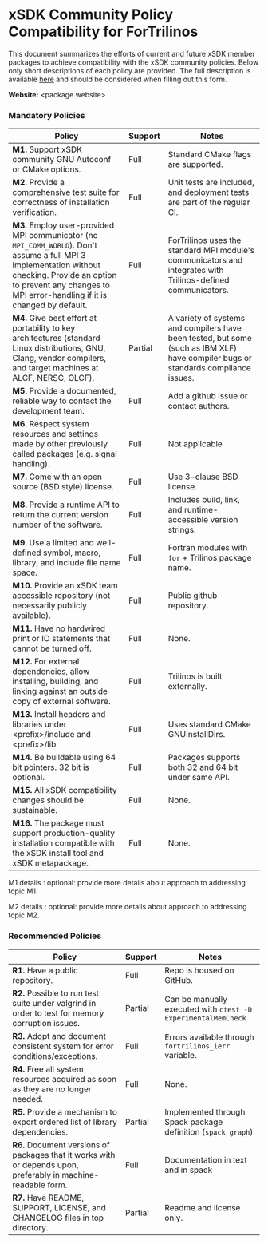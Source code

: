 # xSDK Community Policy Compatibility for ForTrilinos

This document summarizes the efforts of current and future xSDK member packages to achieve compatibility with the xSDK community policies. Below only short descriptions of each policy are provided. The full description is available [here](https://github.com/xsdk-project/xsdk-community-policies)
and should be considered when filling out this form.

**Website:** \<package website\>

### Mandatory Policies

| Policy                 |Support| Notes                   |
|------------------------|-------|-------------------------|
|**M1.** Support xSDK community GNU Autoconf or CMake options. |Full| Standard CMake flags are supported.|
|**M2.** Provide a comprehensive test suite for correctness of installation verification. |Full| Unit tests are included, and deployment tests are part of the regular CI.|
|**M3.** Employ user-provided MPI communicator (no `MPI_COMM_WORLD`). Don't assume a full MPI 3 implementation without checking. Provide an option to prevent any changes to MPI error-handling if it is changed by default. |Full| ForTrilinos uses the standard MPI module's communicators and integrates with Trilinos-defined communicators. |
|**M4.** Give best effort at portability to key architectures (standard Linux distributions, GNU, Clang, vendor compilers, and target machines at ALCF, NERSC, OLCF). | Partial | A variety of systems and compilers have been tested, but some (such as IBM XLF) have compiler bugs or standards compliance issues. |
|**M5.** Provide a documented, reliable way to contact the development team. |Full| Add a github issue or contact authors. |
|**M6.** Respect system resources and settings made by other previously called packages (e.g. signal handling). |Full| Not applicable |
|**M7.** Come with an open source (BSD style) license. |Full| Use 3-clause BSD license. |
|**M8.** Provide a runtime API to return the current version number of the software. | Full | Includes build, link, and runtime-accessible version strings. |
|**M9.** Use a limited and well-defined symbol, macro, library, and include file name space. |Full| Fortran modules with `for` + Trilinos package name. |
|**M10.** Provide an xSDK team accessible repository (not necessarily publicly available). |Full| Public github repository. |
|**M11.** Have no hardwired print or IO statements that cannot be turned off. |Full| None. |
|**M12.** For external dependencies, allow installing, building, and linking against an outside copy of external software. |Full| Trilinos is built externally. |
|**M13.** Install headers and libraries under \<prefix\>/include and \<prefix\>/lib. |Full| Uses standard CMake GNUInstallDirs. |
|**M14.** Be buildable using 64 bit pointers. 32 bit is optional. |Full| Packages supports both 32 and 64 bit under same API. |
|**M15.** All xSDK compatibility changes should be sustainable. |Full| None. |
|**M16.** The package must support production-quality installation compatible with the xSDK install tool and xSDK metapackage. |Full| None. |

M1 details <a id="m1-details"></a>: optional: provide more details about approach to addressing topic M1.

M2 details <a id="m2-details"></a>: optional: provide more details about approach to addressing topic M2.

### Recommended Policies

| Policy                 |Support| Notes                   |
|------------------------|-------|-------------------------|
|**R1.** Have a public repository. | Full | Repo is housed on GitHub. |
|**R2.** Possible to run test suite under valgrind in order to test for memory corruption issues. | Partial | Can be manually executed with `ctest -D ExperimentalMemCheck` |
|**R3.** Adopt and document consistent system for error conditions/exceptions. | Full | Errors available through `fortrilinos_ierr` variable. |
|**R4.** Free all system resources acquired as soon as they are no longer needed. |Full| None. |
|**R5.** Provide a mechanism to export ordered list of library dependencies. | Partial | Implemented through Spack package definition (`spack graph`) |
|**R6.** Document versions of packages that it works with or depends upon, preferably in machine-readable form.  | Full | Documentation in text and in spack |
|**R7.** Have README, SUPPORT, LICENSE, and CHANGELOG files in top directory.  | Partial | Readme and license only. |
